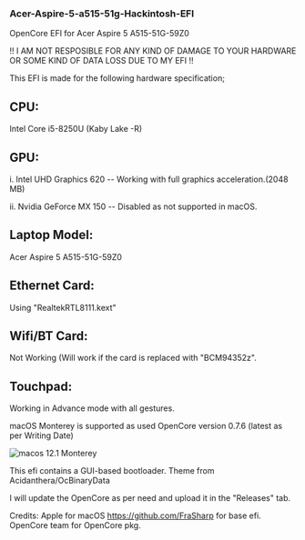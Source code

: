 ### Acer-Aspire-5-a515-51g-Hackintosh-EFI
OpenCore EFI for Acer Aspire 5 A515-51G-59Z0

!! I AM NOT RESPOSIBLE FOR ANY KIND OF DAMAGE TO YOUR HARDWARE OR SOME KIND OF DATA LOSS DUE TO MY EFI !!

This EFI is made for the following hardware specification;

## CPU:
Intel Core i5-8250U (Kaby Lake -R)

## GPU: 

i. Intel UHD Graphics 620 -- Working with full graphics acceleration.(2048 MB)

ii. Nvidia GeForce MX 150 -- Disabled as not supported in macOS. 

## Laptop Model: 
Acer Aspire 5 A515-51G-59Z0

## Ethernet Card: 
Using "RealtekRTL8111.kext"

## Wifi/BT Card: 
Not Working (Will work if the card is replaced with "BCM94352z". 

## Touchpad: 
Working in Advance mode with all gestures. 



macOS Monterey is supported as used OpenCore version 0.7.6 (latest as per Writing Date)


![macos 12.1 Monterey](https://user-images.githubusercontent.com/80771042/147864632-846e801c-2383-4861-a347-c1e1dad55891.png)


This efi contains a GUI-based bootloader.
Theme from Acidanthera/OcBinaryData


I will update the OpenCore as per need and upload it in the "Releases" tab. 

Credits:
Apple for macOS
https://github.com/FraSharp for base efi.
OpenCore team for OpenCore pkg. 
